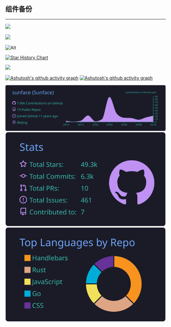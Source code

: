
## 组件备份

[//]: # (分割线组件)

---


<p align="center">

[//]: # (带有背景图的账号评分)
<img src='https://bad-apple-github-readme.vercel.app/api?show_bg=1&username=wo1261931780&hide_title=true&no-bg=true'>

</p>



![](https://github.com/wo1261931780/blog/blob/master/assets/github_2021.svg)

[//]: # (每个项目的看板)
![Alt](https://repobeats.axiom.co/api/embed/10ce83c1d8452210bc4a0b5a5df9d59bbc35d889.svg "Repobeats analytics image")

[//]: # (被收藏的次数，折线图)
[![Star History Chart](https://api.star-history.com/svg?repos=fanux/sealos&type=Date)](https://star-history.com/#fanux/sealos&Date)


[//]: # (这里需要修改)
<a href="https://github.com/wo1261931780/GitHubPosters"><img width="400px" src="https://raw.githubusercontent.com/wo1261931780/GitHubPoster/main/examples/strava_circular.svg"/></a>

[//]: # (每30天的git状态)
[![Ashutosh's github activity graph](https://activity-graph.herokuapp.com/graph?username=wo1261931780&theme=minimal)](https://github.com/wo1261931780/st-java.github.io)
[![Ashutosh's github activity graph](https://activity-graph.herokuapp.com/graph?username=Ashutosh00710&theme=dracula)](https://github.com/ashutosh00710/github-readme-activity-graph)



[//]: # (需要修改的)
[![](https://raw.githubusercontent.com/sunface/sunface/master/profile-summary-card-output/tokyonight/0-profile-details.svg)](https://github.com/wo1261931780/st-java.github.io)
[![](https://raw.githubusercontent.com/sunface/sunface/master/profile-summary-card-output/tokyonight/3-stats.svg)](https://github.com/wo1261931780/st-java.github.io)
[![](https://raw.githubusercontent.com/sunface/sunface/master/profile-summary-card-output/tokyonight/1-repos-per-language.svg)](https://github.com/wo1261931780/st-java.github.io)
